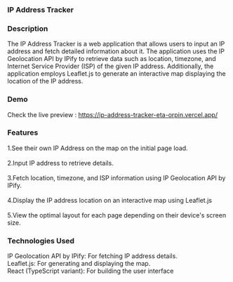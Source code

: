 ### IP Address Tracker

### Description
The IP Address Tracker is a web application that allows users to input an IP address and fetch detailed information about it. The application uses the IP Geolocation API by IPify to retrieve data such as location, timezone, and Internet Service Provider (ISP) of the given IP address. Additionally, the application employs Leaflet.js to generate an interactive map displaying the location of the IP address.

### Demo
Check the live preview : https://ip-address-tracker-eta-orpin.vercel.app/

### Features
1.See their own IP Address on the map on the initial page load.<br>
<br>
2.Input IP address to retrieve details.<br>
<br>
3.Fetch location, timezone, and ISP information using IP Geolocation API by IPify.<br>
<br>
4.Display the IP address location on an interactive map using Leaflet.js<br>
<br>
5.View the optimal layout for each page depending on their device's screen size.

### Technologies Used
IP Geolocation API by IPify: For fetching IP address details.<br>
Leaflet.js: For generating and displaying the map.<br>
React (TypeScript variant): For building the user interface


